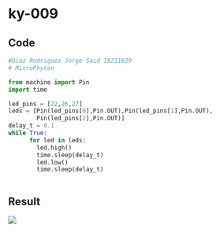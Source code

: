 # ky-009

## Code
```python
#Diaz Rodriguez Jorge Said 19211629
# MicroPhyton

from machine import Pin
import time

led_pins = [22,26,27]
leds = [Pin(led_pins[0],Pin.OUT),Pin(led_pins[1],Pin.OUT),
        Pin(led_pins[2],Pin.OUT)]
delay_t = 0.1
while True:
      for led in leds:
        led.high()
        time.sleep(delay_t)
        led.low() 
        time.sleep(delay_t)
    
```
## Result
![](https://media0.giphy.com/media/go8UAXKx6GHRJVtUBL/giphy.gif?cid=790b7611e2bd9ea5226e2a9d00d1896d736dedb60477cfd2&rid=giphy.gif&ct=g)
